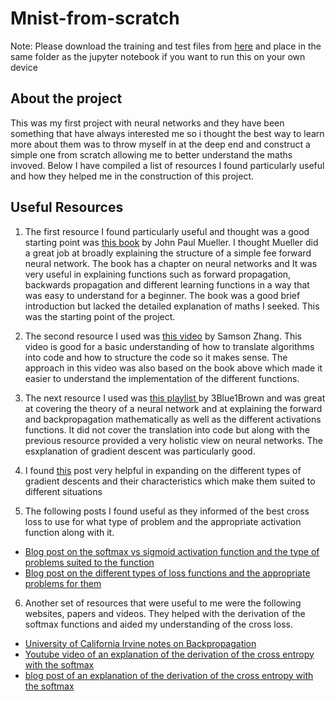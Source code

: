
# Mnist-from-scratch
Note: Please download the training and test files from <a href="https://www.kaggle.com/oddrationale/mnist-in-csv?select=mnist_test.csv" target="_top">here</a>
and place in the same folder as the jupyter notebook if you want to run this on your own device

## About the project
This was my first project with neural networks and they have been something that have always interested me so i thought the best way to learn more about them was to throw myself in at the deep end and construct a simple one from scratch allowing me to better understand the maths invoved. Below I have compiled a list of resources I found particularly useful and how they helped me in the construction of this project. 

## Useful Resources

1. The first resource I found particularly useful and thought was a good starting point was <a href="https://www.amazon.co.uk/Machine-Learning-Dummies-John-Mueller/dp/1119245516" target="_top">this book</a> by John Paul Mueller. I thought Mueller did a great job at broadly explaining the structure of a simple fee forward neural network. The book has a chapter on neural networks and It was very useful in explaining functions such as forward propagation, backwards propagation and different learning functions in a way that was easy to understand for a beginner. The book was a good brief introduction but lacked the detailed explanation of maths I seeked. This was the starting point of the project.

2. The second resource I used was <a href="https://youtu.be/w8yWXqWQYmU" target="_top">this video</a> by Samson Zhang. This video is good for a basic understanding of how to translate algorithms into code and how to structure the code so it makes sense. The approach in this video was also based on the book above which made it easier to understand the implementation of the different functions.

3. The next resource I used was <a href="https://www.youtube.com/playlist?list=PLZHQObOWTQDNU6R1_67000Dx_ZCJB-3pi" target="_top">this playlist </a>by 3Blue1Brown and was great at covering the theory of a neural network and at explaining the forward and backpropagation mathematically as well as the different activations functions. It did not cover the translation into code but along with the previous resource provided a very holistic view on neural networks. The esxplanation of gradient descent was particularly good.

4. I found <a href="https://machinelearningmastery.com/gradient-descent-optimization-from-scratch/#:~:text=Gradient%20descent%20is%20an%20optimization,a%20few%20lines%20of%20code." target="_top">this</a> post very helpful in expanding on the different types of gradient descents and their characteristics which make them suited to different situations

5. The following posts I found useful as they informed of the best cross loss to use for what type of problem and the appropriate activation function along with it.
- <a href="https://glassboxmedicine.com/2019/05/26/classification-sigmoid-vs-softmax/" target="_top">Blog post on the softmax vs sigmoid activation function and the type of problems suited to the function</a>
- <a href="https://machinelearningmastery.com/how-to-choose-loss-functions-when-training-deep-learning-neural-networks/" target="_top">Blog post on the different types of loss functions and the appropriate problems for them</a>


6. Another set of resources that were useful to me were the following websites, papers and videos. They helped with the derivation of the softmax functions and aided my understanding of the cross loss. 
- <a href="https://www.ics.uci.edu/~pjsadows/notes.pdf" target="_top">University of California Irvine notes on Backpropagation</a>
- <a href="https://youtu.be/5-rVLSc2XdE" target="_top">Youtube video of an explanation of the derivation of the cross entropy with the softmax</a>
- <a href="https://levelup.gitconnected.com/killer-combo-softmax-and-cross-entropy-5907442f60ba" target="_top">blog post of an explanation of the derivation of the cross entropy with the softmax</a>
